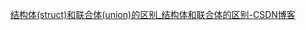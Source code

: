 [结构体(struct)和联合体(union)的区别_结构体和联合体的区别-CSDN博客](https://blog.csdn.net/sjtudou/article/details/81074916)